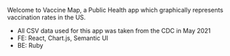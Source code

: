 Welcome to Vaccine Map, a Public Health app which graphically represents vaccination rates in the US.

- All CSV data used for this app was taken from the CDC in May 2021
- FE: React, Chart.js, Semantic UI
- BE: Ruby
